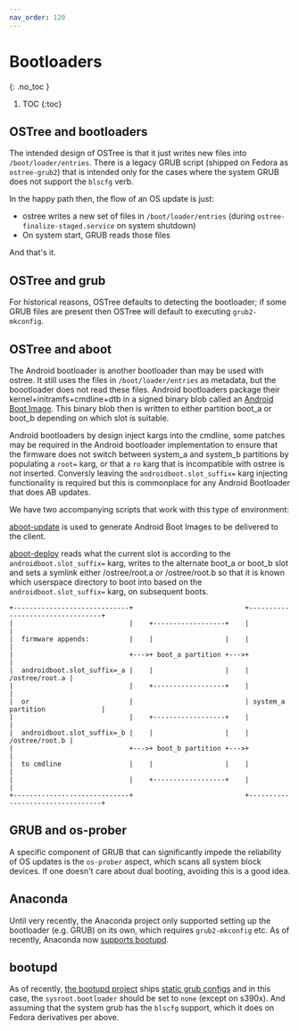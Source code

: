 ```yaml
---
nav_order: 120
---
```


# Bootloaders
{: .no_toc }

1. TOC
{:toc}

## OSTree and bootloaders

The intended design of OSTree is that it just writes new files into `/boot/loader/entries`.  There is a legacy GRUB script (shipped on Fedora as `ostree-grub2`) that is intended only for the cases where the system GRUB does not support the `blscfg` verb.

In the happy path then, the flow of an OS update is just:

- ostree writes a new set of files in `/boot/loader/entries` (during `ostree-finalize-staged.service` on system shutdown)
- On system start, GRUB reads those files

And that's it.

## OSTree and grub

For historical reasons, OSTree defaults to detecting the bootloader; if some GRUB files are present then OSTree will default to executing `grub2-mkconfig`.

[Commented out for now, as this can lead to the system not booting in some cases.]: #
[This can be avoided by setting `sysroot.bootloader=none` (except this should not be set on s390x).]: #

## OSTree and aboot

The Android bootloader is another bootloader than may be used with ostree. It still uses the files in `/boot/loader/entries` as metadata, but the boootloader does not read these files. Android bootloaders package their kernel+initramfs+cmdline+dtb in a signed binary blob called an [Android Boot Image](https://source.android.com/docs/core/architecture/bootloader/boot-image-header). This binary blob then is written to either partition boot_a or boot_b depending on which slot is suitable.

Android bootloaders by design inject kargs into the cmdline, some patches may be required in the Android bootloader implementation to ensure that the firmware does not switch between system_a and system_b partitions by populating a `root=` karg, or that a `ro` karg that is incompatible with ostree is not inserted. Conversly leaving the `androidboot.slot_suffix=` karg injecting functionality is required but this is commonplace for any Android Bootloader that does AB updates.

We have two accompanying scripts that work with this type of environment:

[aboot-update](https://gitlab.com/CentOS/automotive/rpms/aboot-update) is used to generate Android Boot Images to be delivered to the client.

[aboot-deploy](https://gitlab.com/CentOS/automotive/rpms/aboot-deploy) reads what the current slot is according to the `androidboot.slot_suffix=` karg, writes to the alternate boot_a or boot_b slot and sets a symlink either /ostree/root.a or /ostree/root.b so that it is known which userspace directory to boot into based on the `androidboot.slot_suffix=` karg, on subsequent boots.

```
+-----------------------------+                            +---------------------------------+
|                             |    +------------------+    |                                 |
|  firmware appends:          |    |                  |    |                                 |
|                             +--->+ boot_a partition +--->+                                 |
|  androidboot.slot_suffix=_a |    |                  |    |                  /ostree/root.a |
|                             |    +------------------+    |                                 |
|  or                         |                            | system_a partition              |
|                             |    +------------------+    |                                 |
|  androidboot.slot_suffix=_b |    |                  |    |                  /ostree/root.b |
|                             +--->+ boot_b partition +--->+                                 |
|  to cmdline                 |    |                  |    |                                 |
|                             |    +------------------+    |                                 |
+-----------------------------+                            +---------------------------------+
```

## GRUB and os-prober

A specific component of GRUB that can significantly impede the reliability of OS updates is the `os-prober` aspect, which scans all system block devices.  If one doesn't care about dual booting, avoiding this is a good idea.

## Anaconda

Until very recently, the Anaconda project only supported setting up the bootloader (e.g. GRUB) on its own, which requires `grub2-mkconfig` etc.  As of recently, Anaconda now [supports bootupd](https://github.com/rhinstaller/anaconda/pull/5298).

## bootupd

As of recently, [the bootupd project](https://github.com/coreos/bootupd/) ships [static grub configs](https://github.com/coreos/bootupd/tree/main/src/grub2) and in this case, the `sysroot.bootloader` should be set to `none` (except on s390x).
And assuming that the system grub has the `blscfg` support, which it does on Fedora derivatives per above.
